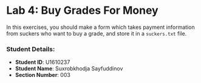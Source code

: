# Lab 4: Buy Grades For Money

In this exercises, you should make a form which takes payment information from suckers who want to buy a grade, and store it in a `suckers.txt` file.


### Student Details:

- **Student ID**: U1610237
- **Student Name**: Suxrobkhodja Sayfuddinov
- **Section Number**: 003
